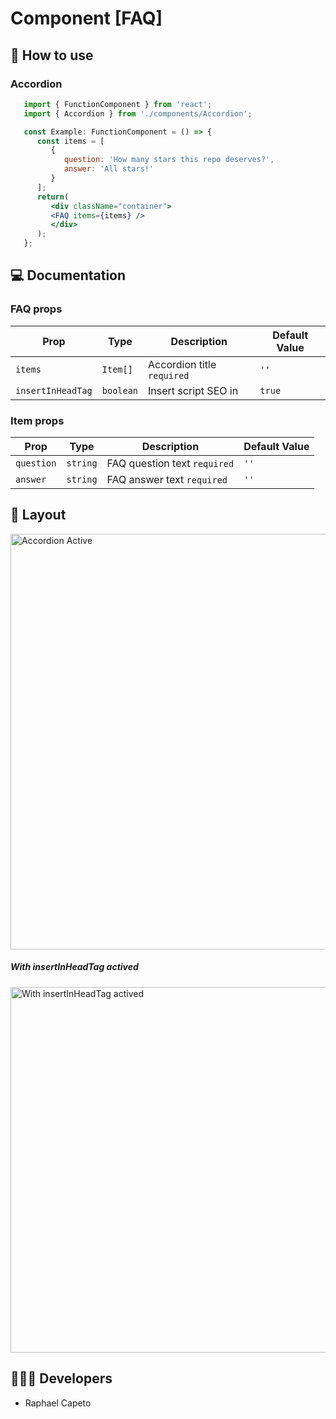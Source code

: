 # Component [FAQ]

## 🚀 How to use

### Accordion
```jsx
   import { FunctionComponent } from 'react';
   import { Accordion } from './components/Accordion';

   const Example: FunctionComponent = () => {
      const items = [
         {
            question: 'How many stars this repo deserves?',
            answer: 'All stars!'
         }
      ];
      return(
         <div className="container">
         <FAQ items={items} />
         </div>
      );
   };
```

## 💻 Documentation

### FAQ props

| Prop | Type | Description                                                                                                                                         | Default Value |
| --------- | -------- | ------------------------------------------------------------------------------------------------------------------------------------------------------- | ----------------- |
| `items`  | `Item[]` | Accordion title `required`| `''` |
| `insertInHeadTag`  | `boolean` | Insert script SEO in <head></head> | `true` |

### Item props

| Prop | Type | Description                                                                                                                                         | Default Value |
| --------- | -------- | ------------------------------------------------------------------------------------------------------------------------------------------------------- | ----------------- |
| `question`  | `string` | FAQ question text `required`| `''` |
| `answer`  | `string` | FAQ answer text `required` | `''` |


## 🔖 Layout

<p align="left">
   <img width="665" alt="Accordion Active" src="https://user-images.githubusercontent.com/61842405/154866102-877ebef8-e8ce-4f81-8576-736f26f2c73d.png">
   
   <h5>With insertInHeadTag actived</h5>
   <img width="585" alt="With insertInHeadTag actived" src="https://user-images.githubusercontent.com/61842405/154866152-cd70c39d-8abb-4d41-81e5-85c600ed4338.png">
</p>


## 👨🏻‍💻 Developers
- Raphael Capeto


